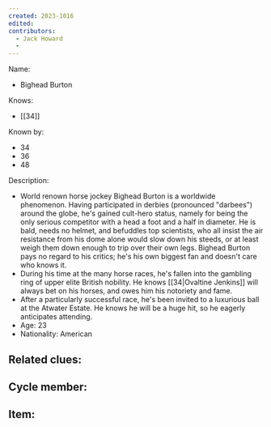 ```yaml
---
created: 2023-1016
edited:
contributors:
  - Jack Howard
  - 
---
```


Name:
- Bighead Burton

Knows:
- [[34]]

Known by:
- 34
- 36
- 48

Description:
- World renown horse jockey Bighead Burton is a worldwide phenomenon. Having participated in derbies (pronounced "darbees") around the globe, he's gained cult-hero status, namely for being the only serious competitor with a head a foot and a half in diameter. He is bald, needs no helmet, and befuddles top scientists, who all insist the air resistance from his dome alone would slow down his steeds, or at least weigh them down enough to trip over their own legs. Bighead Burton pays no regard to his critics; he's his own biggest fan and doesn't care who knows it.
- During his time at the many horse races, he's fallen into the gambling ring of upper elite British nobility. He knows [[34|Ovaltine Jenkins]] will always bet on his horses, and owes him his notoriety and fame.
- After a particularly successful race, he's been invited to a luxurious ball at the Atwater Estate. He knows he will be a huge hit, so he eagerly anticipates attending.
- Age: 23
- Nationality: American

Related clues:
- 
Cycle member:
- 
Item:
- 




